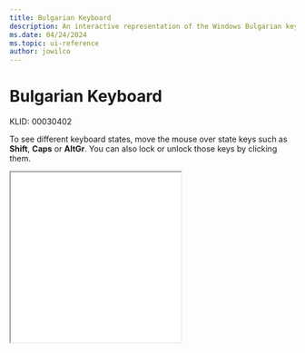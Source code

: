 ```yaml
---
title: Bulgarian Keyboard
description: An interactive representation of the Windows Bulgarian keyboard. To see different keyboard states, click or move the mouse over the state keys.
ms.date: 04/24/2024
ms.topic: ui-reference
author: jowilco
---
```


# Bulgarian Keyboard

KLID: 00030402

To see different keyboard states, move the mouse over state keys such as **Shift**, **Caps** or **AltGr**. You can also lock or unlock those keys by clicking them.

<iframe src="kbdbulg.html" height="300"></iframe>
